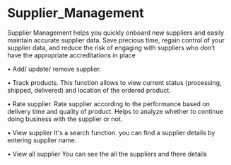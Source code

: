 # Supplier_Management

Supplier Management helps you quickly onboard new suppliers and easily maintain accurate supplier data. 
Save precious time, regain control of your supplier data, and reduce the risk of engaging with suppliers who don’t have 
the appropriate accreditations in place 

• Add/ update/ remove supplier.

• Track products.
This function allows to view current status (processing, shipped, delivered) and location of the ordered product.

• Rate supplier.
Rate supplier according to the performance based on delivery time and quality of product.
Helps to analyze whether to continue doing business with the supplier or not.

• View supplier
It's a search function. you can find a supplier details by entering supplier name.

• View all supplier
You can see the all the suppliers and there details
